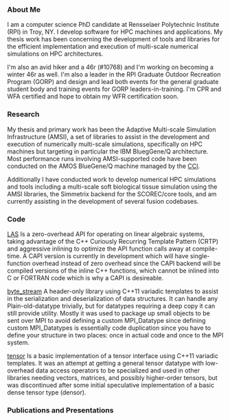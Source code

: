### About Me

I am a computer science PhD candidate at Rensselaer Polytechnic Institute (RPI) in Troy, NY. I develop software for HPC machines and applications. My thesis work has been concerning the development of tools and libraries for the efficient implementation and execution of multi-scale numerical simulations on HPC architectures.

I'm also an avid hiker and a 46r (#10768) and I'm working on becoming a winter 46r as well. I'm also a leader in the RPI Graduate Outdoor Recreation Program (GORP) and design and lead both events for the general graduate student body and training events for GORP leaders-in-training. I'm CPR and WFA certified and hope to obtain my WFR certification soon.

### Research

My thesis and primary work has been the Adaptive Multi-scale Simulation Infrastructure (AMSI), a set of libraries to assist in the development and execution of numerically multi-scale simulations, specifically on HPC machines but targeting in particular the IBM BluegGene/Q architecture. Most performance runs involving AMSI-supported code have been conducted on the AMOS BlueGene/Q machine managed by the [CCI](http://cci.rpi.edu/).

Additionally I have conducted work to develop numerical HPC simulations and tools including a multi-scale soft biological tissue simulation using the AMSI libraries, the Simmetrix backend for the SCOREC/core tools, and am currently assisting in the development of several fusion codebases.

### Code 

[LAS](https://github.com/tobinw/las) Is a zero-overhead API for operating on linear algebraic systems, taking advantage of the C++ Curiously Recurring Template Pattern (CRTP) and aggressive inlining to optimize the API function calls away at compile-time. A CAPI version is currently in development which will have single-function overhead instead of zero overhead since the CAPI backend will be compiled versions of the inline C++ functions, which cannot be inlined into C or FORTRAN code which is why a CAPI is desireable.

[byte_stream](https://github.com/tobinw/byte_stream) A header-only library using C++11 variadic templates to assist in the serialization and deserialization of data structures. It can handle any Plain-old-datatype trivially, but for datatypes requiring a deep copy it can still provide utility. Mostly it was used to package up small objects to be sent over MPI to avoid defining a custom MPI_Datatype since defining custom MPI_Datatypes is essentially code duplication since you have to define your structure in two places: once in actual code and once to the MPI system.

[tensor](https://github.com/tobinw/tensor) Is a basic implementation of a tensor interface using C++11 variadic templates. It was an attempt at getting a general tensor datatype with low-overhead data access operators to be specialized and used in other libraries needing vectors, matrices, and possibly higher-order tensors, but was discontinued after some initial speculative implementation of a basic dense tensor type (densor).

### Publications and Presentations

